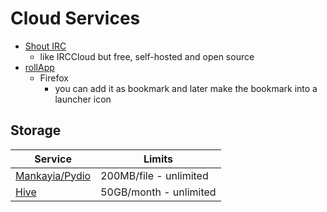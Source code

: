 Cloud Services
==============

- [Shout IRC][shout]
    - like IRCCloud but free, self-hosted and open source 
- [rollApp][rollapp]
    - Firefox 
        - you can add it as bookmark and later make the bookmark into a launcher icon 

Storage
-------

| Service                    | Limits                 |
|----------------------------|------------------------|
| [Mankayia/Pydio][mankayia] | 200MB/file - unlimited |
| [Hive][hive]               | 50GB/month - unlimited |

[hive]: https://app.hive.im/welcome/ 
[mankayia]: https://www.onlinestoragesolution.com/
[rollapp]:https://www.rollapp.com 
[shout]: http://shout-irc.com/
